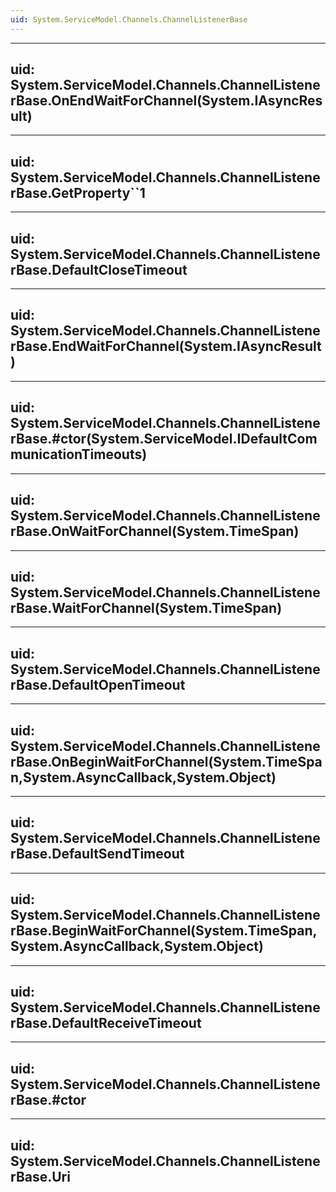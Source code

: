 ```yaml
---
uid: System.ServiceModel.Channels.ChannelListenerBase
---
```


---
uid: System.ServiceModel.Channels.ChannelListenerBase.OnEndWaitForChannel(System.IAsyncResult)
---

---
uid: System.ServiceModel.Channels.ChannelListenerBase.GetProperty``1
---

---
uid: System.ServiceModel.Channels.ChannelListenerBase.DefaultCloseTimeout
---

---
uid: System.ServiceModel.Channels.ChannelListenerBase.EndWaitForChannel(System.IAsyncResult)
---

---
uid: System.ServiceModel.Channels.ChannelListenerBase.#ctor(System.ServiceModel.IDefaultCommunicationTimeouts)
---

---
uid: System.ServiceModel.Channels.ChannelListenerBase.OnWaitForChannel(System.TimeSpan)
---

---
uid: System.ServiceModel.Channels.ChannelListenerBase.WaitForChannel(System.TimeSpan)
---

---
uid: System.ServiceModel.Channels.ChannelListenerBase.DefaultOpenTimeout
---

---
uid: System.ServiceModel.Channels.ChannelListenerBase.OnBeginWaitForChannel(System.TimeSpan,System.AsyncCallback,System.Object)
---

---
uid: System.ServiceModel.Channels.ChannelListenerBase.DefaultSendTimeout
---

---
uid: System.ServiceModel.Channels.ChannelListenerBase.BeginWaitForChannel(System.TimeSpan,System.AsyncCallback,System.Object)
---

---
uid: System.ServiceModel.Channels.ChannelListenerBase.DefaultReceiveTimeout
---

---
uid: System.ServiceModel.Channels.ChannelListenerBase.#ctor
---

---
uid: System.ServiceModel.Channels.ChannelListenerBase.Uri
---
